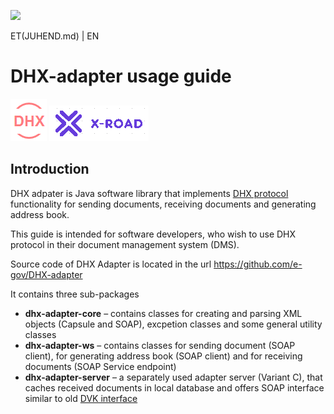 ![](EL_struktuuri-_ja_investeerimisfondid_horisontaalne.jpg)

ET(JUHEND.md) | EN

# DHX-adapter usage guide

![](DHX.PNG)  ![](X-ROAD.PNG)

## Introduction

DHX adpater is Java software library that implements [DHX protocol](https://github.com/e-gov/DHX/) functionality for sending documents, receiving documents and generating address book. 

This guide is intended for software developers, who wish to use DHX protocol in their document management system (DMS).

Source code of DHX Adapter is located in the url https://github.com/e-gov/DHX-adapter

It contains three sub-packages
- **dhx-adapter-core** – contains classes for creating and parsing XML objects (Capsule and SOAP), excpetion classes and some general utility classes
- **dhx-adapter-ws** – contains classes for sending document (SOAP client), for generating address book (SOAP client) and for receiving documents (SOAP Service endpoint)
- **dhx-adapter-server** – a separately used adapter server (Variant C), that caches received documents in local database and offers SOAP interface similar to old [DVK interface](https://github.com/e-gov/DVK)


